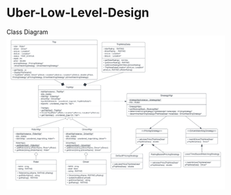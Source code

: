 # Uber-Low-Level-Design

Class Diagram 
<br>
![alt text](https://github.com/piyush26c/Uber-Low-Level-Design/blob/main/uber_lld.png?raw=true)
